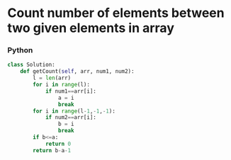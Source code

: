 # Count number of elements between two given elements in array

### Python
```py
class Solution:
    def getCount(self, arr, num1, num2):
        l = len(arr)
        for i in range(l):
            if num1==arr[i]:
                a = i
                break
        for i in range(l-1,-1,-1):
            if num2==arr[i]:
                b = i
                break
        if b<=a:
            return 0
        return b-a-1
```
